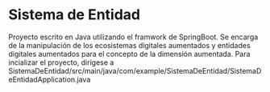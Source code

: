 # Sistema de Entidad

Proyecto escrito en Java utilizando el framwork de SpringBoot. Se encarga de la manipulación de los ecosistemas digitales aumentados y entidades digitales aumentados para el concepto de la dimensión aumentada. Para incializar el proyecto, dirígese a SistemaDeEntidad/src/main/java/com/example/SistemaDeEntidad/SistemaDeEntidadApplication.java
